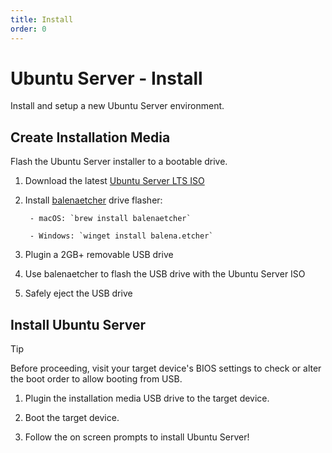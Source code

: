 ```yaml
---
title: Install
order: 0
---
```


# Ubuntu Server - Install

Install and setup a new Ubuntu Server environment.

## Create Installation Media

Flash the Ubuntu Server installer to a bootable drive.

<!-- TODO: Add format USB drive steps? -->

1. Download the latest [Ubuntu Server LTS ISO](https://ubuntu.com/download/server)

1. Install [balenaetcher](https://www.balena.io/etcher) drive flasher:

        - macOS: `brew install balenaetcher`

        - Windows: `winget install balena.etcher`

1. Plugin a 2GB+ removable USB drive

1. Use balenaetcher to flash the USB drive with the Ubuntu Server ISO

1. Safely eject the USB drive

## Install Ubuntu Server

> [!tip]
> Before proceeding, visit your target device's BIOS settings to check or alter
> the boot order to allow booting from USB.

1. Plugin the installation media USB drive to the target device.

2. Boot the target device.

3. Follow the on screen prompts to install Ubuntu Server!
